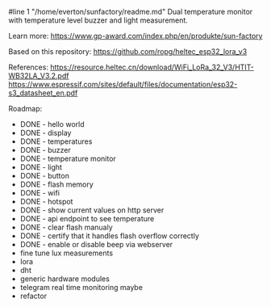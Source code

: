 #line 1 "/home/everton/sunfactory/readme.md"
Dual temperature monitor with temperature level buzzer and light measurement.

Learn more:
https://www.gp-award.com/index.php/en/produkte/sun-factory

Based on this repository:
https://github.com/ropg/heltec_esp32_lora_v3

References:
https://resource.heltec.cn/download/WiFi_LoRa_32_V3/HTIT-WB32LA_V3.2.pdf
https://www.espressif.com/sites/default/files/documentation/esp32-s3_datasheet_en.pdf

Roadmap:

- DONE - hello world
- DONE - display
- DONE - temperatures
- DONE - buzzer
- DONE - temperature monitor
- DONE - light
- DONE - button
- DONE - flash memory
- DONE - wifi
- DONE - hotspot
- DONE - show current values on http server
- DONE - api endpoint to see temperature
- DONE - clear flash manualy
- DONE - certify that it handles flash overflow correctly
- DONE - enable or disable beep via webserver
- fine tune lux measurements
- lora
- dht
- generic hardware modules
- telegram real time monitoring maybe
- refactor
